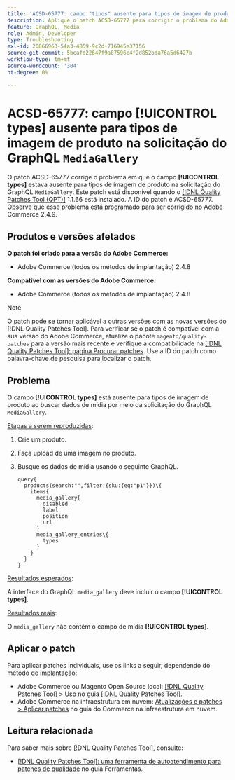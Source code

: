 ```yaml
---
title: 'ACSD-65777: campo "tipos" ausente para tipos de imagem de produto na solicitação do GraphQL "MediaGallery"'
description: Aplique o patch ACSD-65777 para corrigir o problema do Adobe Commerce em que o campo "tipos" estava ausente para tipos de imagem de produto na solicitação do GraphQL "MediaGallery".
feature: GraphQL, Media
role: Admin, Developer
type: Troubleshooting
exl-id: 20866963-54a3-4859-9c2d-716945e37156
source-git-commit: 5bcafd22647f9a87596c4f2d852bda76a5d6427b
workflow-type: tm+mt
source-wordcount: '304'
ht-degree: 0%

---
```


# ACSD-65777: campo **[!UICONTROL types]** ausente para tipos de imagem de produto na solicitação do GraphQL `MediaGallery`

O patch ACSD-65777 corrige o problema em que o campo **[!UICONTROL types]** estava ausente para tipos de imagem de produto na solicitação do GraphQL `MediaGallery`. Este patch está disponível quando o [[!DNL Quality Patches Tool (QPT)]](/help/tools/quality-patches-tool/quality-patches-tool-to-self-serve-quality-patches.md) 1.1.66 está instalado. A ID do patch é ACSD-65777. Observe que esse problema está programado para ser corrigido no Adobe Commerce 2.4.9.

## Produtos e versões afetados

**O patch foi criado para a versão do Adobe Commerce:**

* Adobe Commerce (todos os métodos de implantação) 2.4.8

**Compatível com as versões do Adobe Commerce:**

* Adobe Commerce (todos os métodos de implantação) 2.4.8

>[!NOTE]
>
>O patch pode se tornar aplicável a outras versões com as novas versões do [!DNL Quality Patches Tool]. Para verificar se o patch é compatível com a sua versão do Adobe Commerce, atualize o pacote `magento/quality-patches` para a versão mais recente e verifique a compatibilidade na [[!DNL Quality Patches Tool]: página Procurar patches](https://experienceleague.adobe.com/tools/commerce-quality-patches/index.html?lang=pt-BR). Use a ID do patch como palavra-chave de pesquisa para localizar o patch.

## Problema

O campo **[!UICONTROL types]** está ausente para tipos de imagem de produto ao buscar dados de mídia por meio da solicitação do GraphQL `MediaGallery`.

<u>Etapas a serem reproduzidas</u>:

1. Crie um produto.
1. Faça upload de uma imagem no produto.
1. Busque os dados de mídia usando o seguinte GraphQL.

   ```
   query{
     products(search:"",filter:{sku:{eq:"p1"}})\{
       items{
         media_gallery{
           disabled
           label
           position
           url
         }
         media_gallery_entries\{
           types
         }
       }
     }
   }
   ```

<u>Resultados esperados</u>:

A interface do GraphQL `media_gallery` deve incluir o campo **[!UICONTROL types]**.

<u>Resultados reais</u>:

O `media_gallery` não contém o campo de mídia **[!UICONTROL types]**.

## Aplicar o patch

Para aplicar patches individuais, use os links a seguir, dependendo do método de implantação:

* Adobe Commerce ou Magento Open Source local: [[!DNL Quality Patches Tool] > Uso](/help/tools/quality-patches-tool/usage.md) no guia [!DNL Quality Patches Tool].
* Adobe Commerce na infraestrutura em nuvem: [Atualizações e patches > Aplicar patches](https://experienceleague.adobe.com/docs/commerce-cloud-service/user-guide/develop/upgrade/apply-patches.html?lang=pt-BR) no guia do Commerce na infraestrutura em nuvem.

## Leitura relacionada

Para saber mais sobre [!DNL Quality Patches Tool], consulte:

* [[!DNL Quality Patches Tool]: uma ferramenta de autoatendimento para patches de qualidade](/help/tools/quality-patches-tool/quality-patches-tool-to-self-serve-quality-patches.md) no guia Ferramentas.
